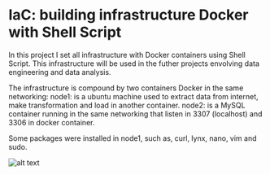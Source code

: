 # IaC: building infrastructure Docker with Shell Script

In this project I set all infrastructure with Docker containers using Shell Script.
This infrastructure will be used in the futher projects envolving data engineering and data analysis.

The infrastructure is compound by two containers Docker in the same networking:
node1: is a ubuntu machine used to extract data from internet, make transformation and load in another container.
node2: is a MySQL container running in the same networking that listen in 3307 (localhost) and 3306 in docker container.

Some packages were installed in node1, such as, curl, lynx, nano, vim and sudo.


![alt text](http://IacWithShellScript.png)